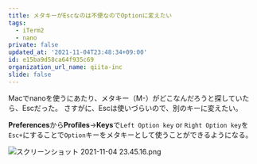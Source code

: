 ```yaml
---
title: メタキーがEscなのは不便なのでOptionに変えたい
tags:
  - iTerm2
  - nano
private: false
updated_at: '2021-11-04T23:48:34+09:00'
id: e15ba9d58ca64f935c69
organization_url_name: qiita-inc
slide: false
---
```

Macでnanoを使うにあたり、メタキー（M-）がどこなんだろうと探していたら、Escだった。
さすがに、Escは使いづらいので、別のキーに変えたい。

**Preferences**から**Profiles**→**Keys**で`Left Option key` or `Right Option key`を`Esc+`にすることで`Option`キーをメタキーとして使うことができるようになる。

![スクリーンショット 2021-11-04 23.45.16.png](https://qiita-image-store.s3.ap-northeast-1.amazonaws.com/0/352836/0942a707-5b35-61c4-daba-a184a412ffd5.png)
